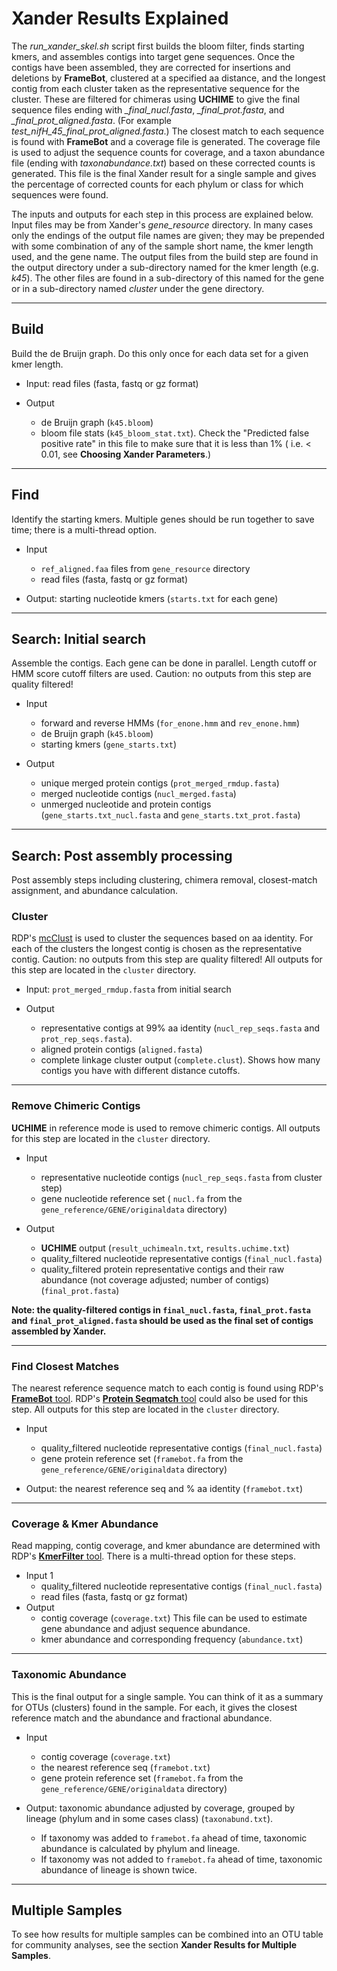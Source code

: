 # Xander Results Explained

The *run\_xander\_skel.sh* script first builds the bloom filter, finds starting kmers, and assembles contigs into target gene sequences. Once the contigs have been assembled, they are corrected for insertions and deletions by **FrameBot**, clustered at a specified aa distance, and the longest contig from each cluster taken as the representative sequence for the cluster. These are filtered for chimeras using **UCHIME** to give the final sequence files ending with *\_final\_nucl.fasta*, *\_final\_prot.fasta*, and *\_final\_prot\_aligned.fasta*. (For example *test\_nifH\_45\_final\_prot\_aligned.fasta*.) The closest match to each sequence is found with **FrameBot** and a coverage file is generated. The coverage file is used to adjust the sequence counts for coverage, and a taxon abundance file (ending with *taxonabundance.txt*) based on these corrected counts is generated. This file is the final Xander result for a single sample and gives the percentage of corrected counts for each phylum or class for which sequences were found. 

The inputs and outputs for each step in this process are explained below. Input files may be from Xander's *gene_resource* directory. In many cases only the endings of the output file names are given; they may be prepended with some combination of any of the sample short name, the kmer length used, and the gene name. The output files from the build step are found in the output directory under a sub-directory named for the kmer length (e.g. *k45*). The other files are found in a sub-directory of this named for the gene or in a sub-directory named *cluster* under the gene directory.

---

## Build
Build the de Bruijn graph. Do this only once for each data set for a given kmer length.

* Input: read files (fasta, fastq or gz format)

* Output
   * de Bruijn graph (`k45.bloom`) 
   * bloom file stats (`k45_bloom_stat.txt`). Check the "Predicted false positive rate" in this file to make sure that it is less than 1% ( i.e. < 0.01, see **Choosing Xander Parameters**.)

---

## Find
Identify the starting kmers. Multiple genes should be run together to save time; there is a multi-thread option.

* Input
   * `ref_aligned.faa` files from `gene_resource` directory 
   * read files (fasta, fastq or gz format)
   
* Output: starting nucleotide kmers (`starts.txt` for each gene)

---

## Search: Initial search
Assemble the contigs. Each gene can be done in parallel. Length cutoff or HMM score cutoff filters are used. Caution: no outputs from this step are quality filtered!

* Input
   * forward and reverse HMMs (`for_enone.hmm` and `rev_enone.hmm`)
   * de Bruijn graph (`k45.bloom`)
   * starting kmers (`gene_starts.txt`)
   
* Output
   * unique merged protein contigs (`prot_merged_rmdup.fasta`)
   * merged nucleotide contigs (`nucl_merged.fasta`)
   * unmerged nucleotide and protein contigs (`gene_starts.txt_nucl.fasta` and `gene_starts.txt_prot.fasta`)

---

## Search: Post assembly processing
Post assembly steps including clustering, chimera removal, closest-match assignment, and abundance calculation.

### Cluster
RDP's [mcClust](https://github.com/rdpstaff/Clustering) is used to cluster the sequences based on aa identity. For each of the clusters the longest contig is chosen as the representative contig. Caution: no outputs from this step are quality filtered! All outputs for this step are located in the `cluster` directory. 

* Input: `prot_merged_rmdup.fasta` from initial search

* Output
   * representative contigs at 99% aa identity (`nucl_rep_seqs.fasta` and `prot_rep_seqs.fasta`). 
   * aligned protein contigs (`aligned.fasta`)
   * complete linkage cluster output (`complete.clust`). Shows how many contigs you have with different distance cutoffs.

---

### Remove Chimeric Contigs
**UCHIME** in reference mode is used to remove chimeric contigs. All outputs for this step are located in the `cluster` directory. 

* Input
   * representative nucleotide contigs (`nucl_rep_seqs.fasta` from cluster step)
   * gene nucleotide reference set ( `nucl.fa` from the `gene_reference/GENE/originaldata` directory)
   
* Output
   * **UCHIME** output (`result_uchimealn.txt`, `results.uchime.txt`)
   * quality_filtered nucleotide representative contigs (`final_nucl.fasta`)
   * quality_filtered protein representative contigs and their raw abundance (not coverage adjusted; number of contigs)(`final_prot.fasta`) 

**Note: the quality-filtered contigs in `final_nucl.fasta`, `final_prot.fasta` and `final_prot_aligned.fasta` should be used as the final set of contigs assembled by Xander.**

---

### Find Closest Matches
The nearest reference sequence match to each contig is found using RDP's [**FrameBot** tool](https://github.com/rdpstaff/Framebot). RDP's [**Protein Seqmatch** tool](https://github.com/rdpstaff/SequenceMatch) could also be used for this step. All outputs for this step are located in the `cluster` directory. 

* Input
   * quality_filtered nucleotide representative contigs (`final_nucl.fasta`)
   * gene protein reference set (`framebot.fa` from the `gene_reference/GENE/originaldata` directory)
   
* Output: the nearest reference seq and % aa identity (`framebot.txt`)

---

### Coverage & Kmer Abundance
Read mapping, contig coverage, and kmer abundance are determined with RDP's [**KmerFilter** tool](https://github.com/rdpstaff/KmerFilter). There is a multi-thread option for these steps.

* Input 1
   * quality\_filtered nucleotide representative contigs (`final_nucl.fasta`)
   * read files (fasta, fastq or gz format)
* Output
   * contig coverage (`coverage.txt`) This file can be used to estimate gene abundance and adjust sequence abundance.
   * kmer abundance and corresponding frequency (`abundance.txt`)

---

### Taxonomic Abundance 
This is the final output for a single sample. You can think of it as a summary for OTUs (clusters) found in the sample. For each, it gives the closest reference match and the abundance and fractional abundance. 

 * Input
   * contig coverage (`coverage.txt`)
   * the nearest reference seq (`framebot.txt`) 
   * gene protein reference set (`framebot.fa` from the `gene_reference/GENE/originaldata` directory) 
   
 * Output: taxonomic abundance adjusted by coverage, grouped by lineage (phylum and in some cases class) (`taxonabund.txt`). 
    * If taxonomy was added to `framebot.fa` ahead of time, taxonomic abundance is calculated by phylum and lineage. 
    * If taxonomy was not added to `framebot.fa` ahead of time, taxonomic abundance of lineage is shown twice.

---

## Multiple Samples
To see how results for multiple samples can be combined into an OTU table for community analyses, see the section **Xander Results for Multiple Samples**.
